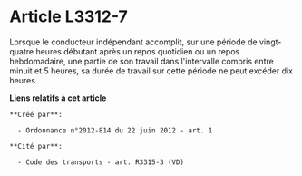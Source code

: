 # Article L3312-7

Lorsque le conducteur indépendant accomplit, sur une période de vingt-quatre heures débutant après un repos quotidien ou un
repos hebdomadaire, une partie de son travail dans l'intervalle compris entre minuit et 5 heures, sa durée de travail sur
cette période ne peut excéder dix heures.

**Liens relatifs à cet article**

	**Créé par**:

	  - Ordonnance n°2012-814 du 22 juin 2012 - art. 1

	**Cité par**:

	  - Code des transports - art. R3315-3 (VD)
